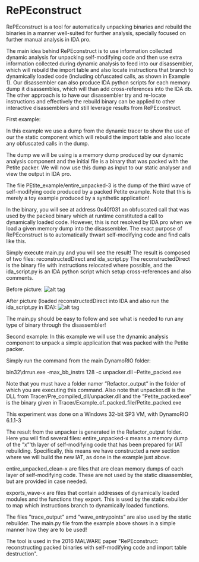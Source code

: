 # RePEconstruct

RePEconstruct is a tool for automatically unpacking binaries and rebuild the binaries in a manner well-suited for further analysis, specially focused on further manual analysis in IDA pro.

The main idea behind RePEconstruct is to use information collected dynamic analysis for unpacking self-modifying code and then use extra information collected during dynamic analysis to feed into our disassembler, which will rebuild the import table and also locate instructions that branch to dynamically loaded code (including obfuscated calls, as shown in Example 1). Our disassembler can also produce IDA python scripts for each memory dump it disassembles, which will than add cross-references into the IDA db. The other approach is to have our disassembler try and re-locate instructions and effectively the rebuild binary can be applied to other interactive disassemblers and still leverage results from RePEconstruct. 

First example: 

In this example we use a dump from the dynamic tracer to show the use of our the static component which will rebuild the import table and also locate any obfuscated calls in the dump. 

The dump we will be using is a memory dump produced by our dynamic analysis component and the initial file is a binary that was packed with the Petite packer. We will now use this dump as input to our static analyser and view the output in IDA pro. 

The file PEtite_example/entire_unpacked-3 is the dump of the third wave of self-modifying code produced by a packed Petite example. Note that this is merely a toy example produced by a synthetic application! 

In the binary, you will see at address 0x40f031 an obfuscated call that was used by the packed binary which at runtime constituted a call to dynamically loaded code. However, this is not resolved by IDA pro when we load a given memory dump into the disassembler. The exact purpose of RePEconstruct is to automatically thwart self-modifying code and find calls like this.

Simply execute main.py and you will see the result! The result is composed of two files: reconstructedDirect and ida_script.py The reconstructedDirect is the binary file with instructions relocated where possible, and the ida_script.py is an IDA python script which setup cross-references and also comments.

Before picture: 
![alt tag](https://imageshack.com/i/plnAOlGQp)

After picture (loaded reconstructedDirect into IDA and also run the ida_script.py in IDA):
![alt tag](http://imageshack.com/a/img921/7296/TjrV2k.png)

The main.py should be easy to follow and see what is needed to run any type of binary through the disassembler! 

Second example:
In this example we will use the dynamic analysis component to unpack a simple application that was packed with the Petite packer. 

Simply run the command from the main DynamoRIO folder:

bin32\drrun.exe -max_bb_instrs 128 -c unpacker.dll –Petite_packed.exe

Note that you must have a folder namer ”Refactor_output” in the folder of which you are executing this command. Also note that unpacker.dll is the DLL from Tracer/Pre_compiled_dll/unpacker.dll and the ”Petite_packed.exe” is the binary given in Tracer/Example_of_packed_file/Petite_packed.exe

This experiment was done on a Windows 32-bit SP3 VM, with DynamoRIO 6.1.1-3

The result from the unpacker is generated in the Refactor_output folder. Here you will find several files: 
entire_unpacked-x means a memory dump of the ”x”'th layer of self-modifying code that has been prepared for IAT rebuilding. Specifically, this means we have constructed a new section where we will build the new IAT, as done in the example just above.

entire_unpacked_clean-x are files that are clean memory dumps of each layer of self-modifying code. These are not used by the static disassembler, but are provided in case needed.

exports_wave-x are files that contain addresses of dynamically loaded modules and the functions they export. This is used by the static rebuilder to map which instructions branch to dynamically loaded functions.

The files ”trace_output” amd ”wave_entrypoints” are also used by the static rebuilder. The main.py file from the example above shows in a simple manner how they are to be used!


The tool is used in the 2016 MALWARE paper "RePEconstruct: reconstructing packed binaries with self-modifying code and import table destruction". 
